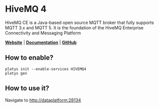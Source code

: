 # HiveMQ 4

HiveMQ CE is a Java-based open source MQTT broker that fully supports MQTT 3.x and MQTT 5. It is the foundation of the HiveMQ Enterprise Connectivity and Messaging Platform 

**[Website](https://www.hivemq.com/)** | **[Documentation](https://www.hivemq.com/docs/hivemq/4.7/user-guide/introduction.html)** | **[GitHub](https://github.com/vrana/adminer/)**

## How to enable?

```
platys init --enable-services HIVEMQ4
platys gen
```

## How to use it?

Navigate to <http://dataplatform:28134>